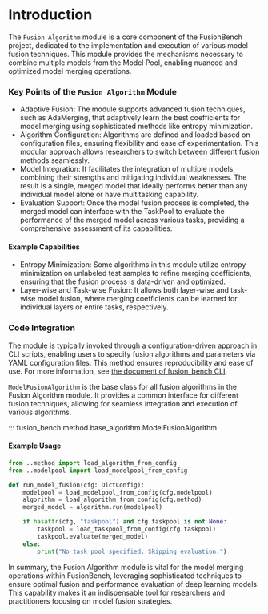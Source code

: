 # Introduction

The `Fusion Algorithm` module is a core component of the FusionBench project, dedicated to the implementation and execution of various model fusion techniques. 
This module provides the mechanisms necessary to combine multiple models from the Model Pool, enabling nuanced and optimized model merging operations.

### Key Points of the `Fusion Algorithm` Module

- Adaptive Fusion: The module supports advanced fusion techniques, such as AdaMerging, that adaptively learn the best coefficients for model merging using sophisticated methods like entropy minimization.
- Algorithm Configuration: Algorithms are defined and loaded based on configuration files, ensuring flexibility and ease of experimentation. This modular approach allows researchers to switch between different fusion methods seamlessly.
- Model Integration: It facilitates the integration of multiple models, combining their strengths and mitigating individual weaknesses. The result is a single, merged model that ideally performs better than any individual model alone or have multitasking capability.
- Evaluation Support: Once the model fusion process is completed, the merged model can interface with the TaskPool to evaluate the performance of the merged model across various tasks, providing a comprehensive assessment of its capabilities.

#### Example Capabilities

- Entropy Minimization: Some algorithms in this module utilize entropy minimization on unlabeled test samples to refine merging coefficients, ensuring that the fusion process is data-driven and optimized.
- Layer-wise and Task-wise Fusion: It allows both layer-wise and task-wise model fusion, where merging coefficients can be learned for individual layers or entire tasks, respectively.

### Code Integration

The module is typically invoked through a configuration-driven approach in CLI scripts, enabling users to specify fusion algorithms and parameters via YAML configuration files. This method ensures reproducibility and ease of use.
For more information, see [the document of fusion_bench CLI](../cli/fusion_bench.md).

`ModelFusionAlgorithm` is the base class for all fusion algorithms in the Fusion Algorithm module. 
It provides a common interface for different fusion techniques, allowing for seamless integration and execution of various algorithms.

::: fusion_bench.method.base_algorithm.ModelFusionAlgorithm

#### Example Usage

```python
from ..method import load_algorithm_from_config
from ..modelpool import load_modelpool_from_config

def run_model_fusion(cfg: DictConfig):
    modelpool = load_modelpool_from_config(cfg.modelpool)
    algorithm = load_algorithm_from_config(cfg.method)
    merged_model = algorithm.run(modelpool)

    if hasattr(cfg, "taskpool") and cfg.taskpool is not None:
        taskpool = load_taskpool_from_config(cfg.taskpool)
        taskpool.evaluate(merged_model)
    else:
        print("No task pool specified. Skipping evaluation.")
```

In summary, the Fusion Algorithm module is vital for the model merging operations within FusionBench, leveraging sophisticated techniques to ensure optimal fusion and performance evaluation of deep learning models. This capability makes it an indispensable tool for researchers and practitioners focusing on model fusion strategies.
